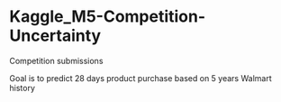 # Kaggle_M5-Competition-Uncertainty
Competition submissions

Goal is to predict 28 days product purchase based on 5 years Walmart history

